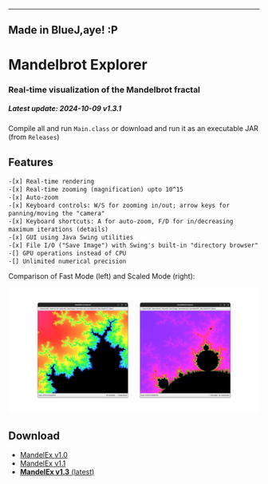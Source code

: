 ------------------------------------------------------------------------
Made in BlueJ,aye! :P
------------------------------------------------------------------------

# Mandelbrot Explorer
### Real-time visualization of the Mandelbrot fractal
##### Latest update: 2024-10-09 v1.3.1

Compile all and run `Main.class` or download and run it as an executable JAR (from `Releases`)

## Features
```
-[x] Real-time rendering
-[x] Real-time zooming (magnification) upto 10^15
-[x] Auto-zoom
-[x] Keyboard controls: W/S for zooming in/out; arrow keys for panning/moving the "camera"
-[x] Keyboard shortcuts: A for auto-zoom, F/D for in/decreasing maximum iterations (details)
-[x] GUI using Java Swing utilities
-[x] File I/O ("Save Image") with Swing's built-in "directory browser"
-[] GPU operations instead of CPU
-[] Unlimited numerical precision
```

Comparison of Fast Mode (left) and Scaled Mode (right):

![](/doc/image1.png)

## Download

- [MandelEx v1.0](https://dewanmukto.com/asset/MandelEx.jar)
- [MandelEx v1.1](https://github.com/diztil/mandelbrot-explorer/releases/download/v1.1/MandelEx.jar)
- [**MandelEx v1.3** (latest)](https://github.com/diztil/mandelbrot-explorer/releases/download/v1.3/MandelEx.jar)
